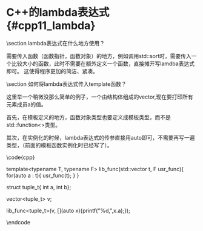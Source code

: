 C++的lambda表达式{#cpp11_lambda}
============================



\section lambda表达式在什么地方使用？

需要传入函数（函数指针，函数对象）的地方，例如调用std::sort时，需要传入一个比较大小的函数，此时不需要在额外定义一个函数，直接摊开写lamdba表达式即可。
这使得程序更加的简洁、紧凑。


\section 如何将lambda表达式传入template函数？

这里举一个稍微没那么简单的例子，一个由结构体组成的vector,现在要打印所有元素成员a的值。

首先，在模板定义的地方，函数对象类型也要定义成模板类型，而不是std::function<>类型。

其次，在实例化的时候，lambda表达式的传参直接用auto即可，不需要再写一遍类型，（前面的模板函数实例化时已经写了）。

\code{cpp}

template<typename T, typename F>
lib_func(std::vector<T> t, F usr_func){
    for(auto a : t){
        usr_func(t);
    }
}

struct tuple_t{ int a, int b};

vector<tuple_t> v;

lib_func<tuple_t>(v, [](auto x){printf("%d,",x.a);});

\endcode